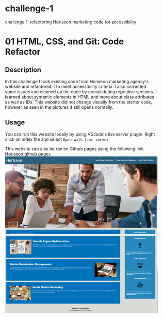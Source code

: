 # challenge-1
challenge 1: refactoring Horiseon marketing code for accessibility 
# 01 HTML, CSS, and Git: Code Refactor

## Description

In this challenge I took existing code from Horiseon marketing agency's website and refactored it to meet accessibility criteria. I also corrected some issues and cleaned up the code by consolidating repetitive sections. I learned about symantic elements in HTML and more about class attributes as well as IDs. This website did not change visually from the starter code, however as seen in the pictures it still opens normally.

## Usage

You can run this website locally by using VScode's live server plugin. Right click on index file and select `Open with live server`

This website can also be ran on Github pages using the following link 
[Horiseon github pages](https://brett-hicklin.github.io/challenge-1/)
![website page 1](/assets/images/website-page-1.png)
![website page 2](/assets/images/website-page-2.png)